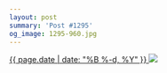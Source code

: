 ```yaml
---
layout: post
summary: 'Post #1295'
og_image: 1295-960.jpg
---
```


<p>
 <time>
  <a href="/1295">
   {{ page.date | date: "%B %-d, %Y" }}
  </a>
 </time>
 <a href="/1295">
  <img sizes="(min-width: 700px) 50vw, calc(100vw - 2rem)" src="{{ site.assets_url }}/1295-480.jpg" srcset="{{ site.assets_url }}/1295-240.jpg 240w, {{ site.assets_url }}/1295-480.jpg 480w, {{ site.assets_url }}/1295-720.jpg 720w, {{ site.assets_url }}/1295-960.jpg 960w"/>
 </a>
</p>
